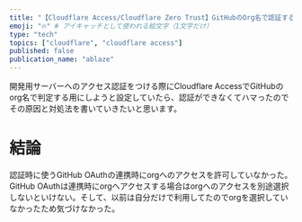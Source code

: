 ```yaml
---
title: "【Cloudflare Access/Cloudflare Zero Trust】GitHubのOrg名で認証するときにハマった話"
emoji: "🔥" # アイキャッチとして使われる絵文字（1文字だけ）
type: "tech"
topics: ["cloudflare", "cloudflare access"]
published: false
publication_name: "ablaze"
---
```


開発用サーバーへのアクセス認証をつける際にCloudflare AccessでGitHubのorg名で判定する用にしようと設定していたら、認証ができなくてハマったのでその原因と対処法を書いていきたいと思います。

# 結論

認証時に使うGitHub OAuthの連携時にorgへのアクセスを許可していなかった。GitHub OAuthは連携時にorgへアクセスする場合はorgへのアクセスを別途選択しないといけない。そして、以前は自分だけで利用してたのでorgを選択していなかったため気づけなかった。
